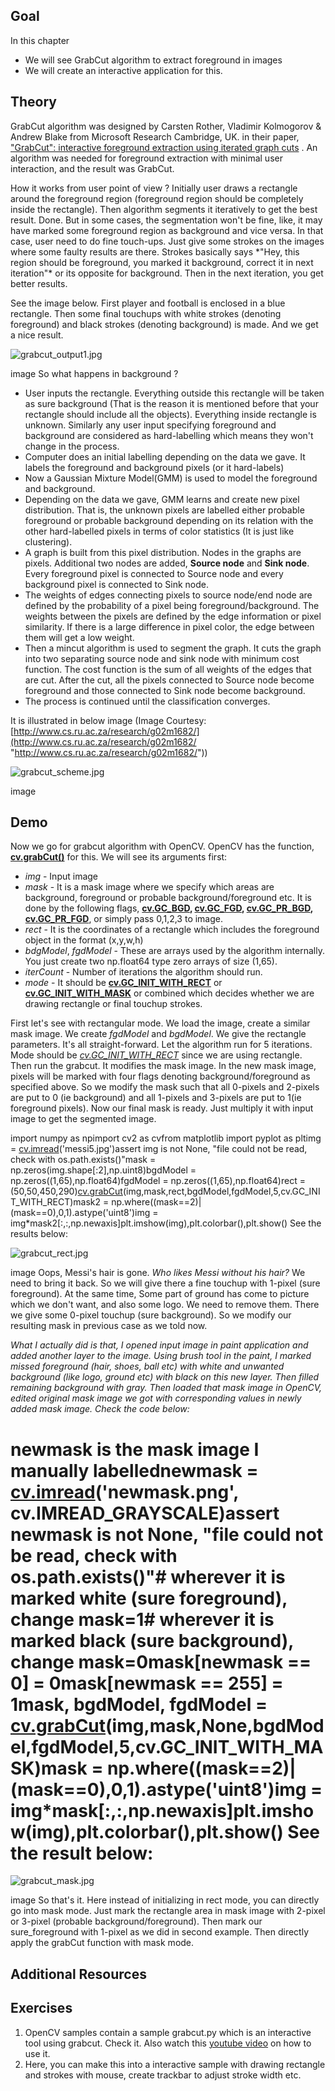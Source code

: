 
## Goal

In this chapter

* We will see GrabCut algorithm to extract foreground in images
* We will create an interactive application for this.

## Theory

GrabCut algorithm was designed by Carsten Rother, Vladimir Kolmogorov & Andrew Blake from Microsoft Research Cambridge, UK. in their paper, ["GrabCut": interactive foreground extraction using iterated graph cuts](http://dl.acm.org/citation.cfm?id=1015720 "http://dl.acm.org/citation.cfm?id=1015720") . An algorithm was needed for foreground extraction with minimal user interaction, and the result was GrabCut.

How it works from user point of view ? Initially user draws a rectangle around the foreground region (foreground region should be completely inside the rectangle). Then algorithm segments it iteratively to get the best result. Done. But in some cases, the segmentation won't be fine, like, it may have marked some foreground region as background and vice versa. In that case, user need to do fine touch-ups. Just give some strokes on the images where some faulty results are there. Strokes basically says \*"Hey, this region should be foreground, you marked it background, correct it in next
iteration"\* or its opposite for background. Then in the next iteration, you get better results.

See the image below. First player and football is enclosed in a blue rectangle. Then some final touchups with white strokes (denoting foreground) and black strokes (denoting background) is made. And we get a nice result.

![grabcut_output1.jpg](../../grabcut_output1.jpg)

image
 So what happens in background ?

* User inputs the rectangle. Everything outside this rectangle will be taken as sure background (That is the reason it is mentioned before that your rectangle should include all the objects). Everything inside rectangle is unknown. Similarly any user input specifying foreground and background are considered as hard-labelling which means they won't change in the process.
* Computer does an initial labelling depending on the data we gave. It labels the foreground and background pixels (or it hard-labels)
* Now a Gaussian Mixture Model(GMM) is used to model the foreground and background.
* Depending on the data we gave, GMM learns and create new pixel distribution. That is, the unknown pixels are labelled either probable foreground or probable background depending on its relation with the other hard-labelled pixels in terms of color statistics (It is just like clustering).
* A graph is built from this pixel distribution. Nodes in the graphs are pixels. Additional two nodes are added, **Source node** and **Sink node**. Every foreground pixel is connected to Source node and every background pixel is connected to Sink node.
* The weights of edges connecting pixels to source node/end node are defined by the probability of a pixel being foreground/background. The weights between the pixels are defined by the edge information or pixel similarity. If there is a large difference in pixel color, the edge between them will get a low weight.
* Then a mincut algorithm is used to segment the graph. It cuts the graph into two separating source node and sink node with minimum cost function. The cost function is the sum of all weights of the edges that are cut. After the cut, all the pixels connected to Source node become foreground and those connected to Sink node become background.
* The process is continued until the classification converges.

It is illustrated in below image (Image Courtesy: [http://www.cs.ru.ac.za/research/g02m1682/](http://www.cs.ru.ac.za/research/g02m1682/ "http://www.cs.ru.ac.za/research/g02m1682/"))

![grabcut_scheme.jpg](../../grabcut_scheme.jpg)

image
## Demo

Now we go for grabcut algorithm with OpenCV. OpenCV has the function, **[cv.grabCut()](../../d3/d47/group__imgproc__segmentation.html#ga909c1dda50efcbeaa3ce126be862b37f "Runs the GrabCut algorithm. ")** for this. We will see its arguments first:

* *img* - Input image
* *mask* - It is a mask image where we specify which areas are background, foreground or probable background/foreground etc. It is done by the following flags, **[cv.GC\_BGD](../../d7/d1b/group__imgproc__misc.html#ggad43d3e4208d3cf025d8304156b02ba38a889f1ce109543e8aed80a7abbc6dcb39 "an obvious background pixels "), [cv.GC\_FGD](../../d7/d1b/group__imgproc__misc.html#ggad43d3e4208d3cf025d8304156b02ba38a4757c1f0587bcf6e53e86dee7689a649 "an obvious foreground (object) pixel "), [cv.GC\_PR\_BGD](../../d7/d1b/group__imgproc__misc.html#ggad43d3e4208d3cf025d8304156b02ba38af748414821c7f39fab3493f9eed1eedf "a possible background pixel "), [cv.GC\_PR\_FGD](../../d7/d1b/group__imgproc__misc.html#ggad43d3e4208d3cf025d8304156b02ba38ad33184b73cb87e08d29e0a3411b7c863 "a possible foreground pixel ")**, or simply pass 0,1,2,3 to image.
* *rect* - It is the coordinates of a rectangle which includes the foreground object in the format (x,y,w,h)
* *bdgModel*, *fgdModel* - These are arrays used by the algorithm internally. You just create two np.float64 type zero arrays of size (1,65).
* *iterCount* - Number of iterations the algorithm should run.
* *mode* - It should be **[cv.GC\_INIT\_WITH\_RECT](../../d7/d1b/group__imgproc__misc.html#ggaf8b5832ba85e59fc7a98a2afd034e558a5f8853c1e5a89c4aa2687d1f78a7e550 "../../d7/d1b/group__imgproc__misc.html#ggaf8b5832ba85e59fc7a98a2afd034e558a5f8853c1e5a89c4aa2687d1f78a7e550")** or **[cv.GC\_INIT\_WITH\_MASK](../../d7/d1b/group__imgproc__misc.html#ggaf8b5832ba85e59fc7a98a2afd034e558ab01527c7effb50fd1c54d8c4e671ed22 "../../d7/d1b/group__imgproc__misc.html#ggaf8b5832ba85e59fc7a98a2afd034e558ab01527c7effb50fd1c54d8c4e671ed22")** or combined which decides whether we are drawing rectangle or final touchup strokes.

First let's see with rectangular mode. We load the image, create a similar mask image. We create *fgdModel* and *bgdModel*. We give the rectangle parameters. It's all straight-forward. Let the algorithm run for 5 iterations. Mode should be *[cv.GC\_INIT\_WITH\_RECT](../../d7/d1b/group__imgproc__misc.html#ggaf8b5832ba85e59fc7a98a2afd034e558a5f8853c1e5a89c4aa2687d1f78a7e550 "../../d7/d1b/group__imgproc__misc.html#ggaf8b5832ba85e59fc7a98a2afd034e558a5f8853c1e5a89c4aa2687d1f78a7e550")* since we are using rectangle. Then run the grabcut. It modifies the mask image. In the new mask image, pixels will be marked with four flags denoting background/foreground as specified above. So we modify the mask such that all 0-pixels and 2-pixels are put to 0 (ie background) and all 1-pixels and 3-pixels are put to 1(ie foreground pixels). Now our final mask is ready. Just multiply it with input image to get the segmented image. 

import numpy as npimport cv2 as cvfrom matplotlib import pyplot as pltimg = [cv.imread](../../d4/da8/group__imgcodecs.html#ga288b8b3da0892bd651fce07b3bbd3a56 "../../d4/da8/group__imgcodecs.html#ga288b8b3da0892bd651fce07b3bbd3a56")('messi5.jpg')assert img is not None, "file could not be read, check with os.path.exists()"mask = np.zeros(img.shape[:2],np.uint8)bgdModel = np.zeros((1,65),np.float64)fgdModel = np.zeros((1,65),np.float64)rect = (50,50,450,290)[cv.grabCut](../../d3/d47/group__imgproc__segmentation.html#ga909c1dda50efcbeaa3ce126be862b37f "../../d3/d47/group__imgproc__segmentation.html#ga909c1dda50efcbeaa3ce126be862b37f")(img,mask,rect,bgdModel,fgdModel,5,cv.GC\_INIT\_WITH\_RECT)mask2 = np.where((mask==2)|(mask==0),0,1).astype('uint8')img = img\*mask2[:,:,np.newaxis]plt.imshow(img),plt.colorbar(),plt.show() See the results below:

![grabcut_rect.jpg](../../grabcut_rect.jpg)

image
 Oops, Messi's hair is gone. *Who likes Messi without his hair?* We need to bring it back. So we will give there a fine touchup with 1-pixel (sure foreground). At the same time, Some part of ground has come to picture which we don't want, and also some logo. We need to remove them. There we give some 0-pixel touchup (sure background). So we modify our resulting mask in previous case as we told now.

*What I actually did is that, I opened input image in paint application and added another layer to the image. Using brush tool in the paint, I marked missed foreground (hair, shoes, ball etc) with white and unwanted background (like logo, ground etc) with black on this new layer. Then filled remaining background with gray. Then loaded that mask image in OpenCV, edited original mask image we got with corresponding values in newly added mask image. Check the code below:* 

# newmask is the mask image I manually labellednewmask = [cv.imread](../../d4/da8/group__imgcodecs.html#ga288b8b3da0892bd651fce07b3bbd3a56 "../../d4/da8/group__imgcodecs.html#ga288b8b3da0892bd651fce07b3bbd3a56")('newmask.png', cv.IMREAD\_GRAYSCALE)assert newmask is not None, "file could not be read, check with os.path.exists()"# wherever it is marked white (sure foreground), change mask=1# wherever it is marked black (sure background), change mask=0mask[newmask == 0] = 0mask[newmask == 255] = 1mask, bgdModel, fgdModel = [cv.grabCut](../../d3/d47/group__imgproc__segmentation.html#ga909c1dda50efcbeaa3ce126be862b37f "../../d3/d47/group__imgproc__segmentation.html#ga909c1dda50efcbeaa3ce126be862b37f")(img,mask,None,bgdModel,fgdModel,5,cv.GC\_INIT\_WITH\_MASK)mask = np.where((mask==2)|(mask==0),0,1).astype('uint8')img = img\*mask[:,:,np.newaxis]plt.imshow(img),plt.colorbar(),plt.show() See the result below:

![grabcut_mask.jpg](../../grabcut_mask.jpg)

image
 So that's it. Here instead of initializing in rect mode, you can directly go into mask mode. Just mark the rectangle area in mask image with 2-pixel or 3-pixel (probable background/foreground). Then mark our sure\_foreground with 1-pixel as we did in second example. Then directly apply the grabCut function with mask mode.

## Additional Resources

## Exercises

1. OpenCV samples contain a sample grabcut.py which is an interactive tool using grabcut. Check it. Also watch this [youtube video](http://www.youtube.com/watch?v=kAwxLTDDAwU "http://www.youtube.com/watch?v=kAwxLTDDAwU") on how to use it.
2. Here, you can make this into a interactive sample with drawing rectangle and strokes with mouse, create trackbar to adjust stroke width etc.

